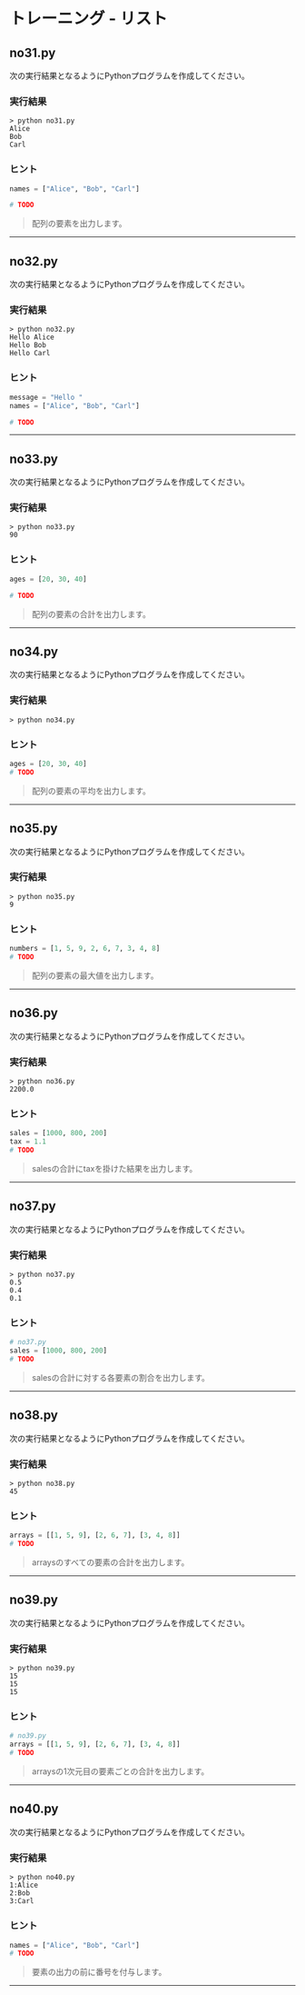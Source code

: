 # トレーニング - リスト

## no31.py

次の実行結果となるようにPythonプログラムを作成してください。

### 実行結果

```
> python no31.py
Alice
Bob
Carl
```

### ヒント

```python
names = ["Alice", "Bob", "Carl"]

# TODO
```

> 配列の要素を出力します。

---

## no32.py

次の実行結果となるようにPythonプログラムを作成してください。

### 実行結果

```
> python no32.py
Hello Alice
Hello Bob
Hello Carl
```

### ヒント

```Python
message = "Hello "
names = ["Alice", "Bob", "Carl"]

# TODO
```

---

## no33.py


次の実行結果となるようにPythonプログラムを作成してください。

### 実行結果

```
> python no33.py
90
```

### ヒント

```python
ages = [20, 30, 40]

# TODO
```

> 配列の要素の合計を出力します。

---


## no34.py

次の実行結果となるようにPythonプログラムを作成してください。

### 実行結果

```
> python no34.py
```

### ヒント

```python
ages = [20, 30, 40]
# TODO
```

> 配列の要素の平均を出力します。

---

## no35.py

次の実行結果となるようにPythonプログラムを作成してください。

### 実行結果

```
> python no35.py
9
```

### ヒント

```python
numbers = [1, 5, 9, 2, 6, 7, 3, 4, 8]
# TODO
```

> 配列の要素の最大値を出力します。

---


## no36.py

次の実行結果となるようにPythonプログラムを作成してください。

### 実行結果

```
> python no36.py
2200.0
```

### ヒント

```python
sales = [1000, 800, 200]
tax = 1.1
# TODO
```

> salesの合計にtaxを掛けた結果を出力します。

---


## no37.py

次の実行結果となるようにPythonプログラムを作成してください。

### 実行結果

```
> python no37.py
0.5
0.4
0.1
```

### ヒント

```python
# no37.py
sales = [1000, 800, 200]
# TODO
```

> salesの合計に対する各要素の割合を出力します。

---


## no38.py

次の実行結果となるようにPythonプログラムを作成してください。

### 実行結果

```
> python no38.py
45
```

### ヒント

```python
arrays = [[1, 5, 9], [2, 6, 7], [3, 4, 8]]
# TODO
```

> arraysのすべての要素の合計を出力します。

---


## no39.py

次の実行結果となるようにPythonプログラムを作成してください。

### 実行結果

```
> python no39.py
15
15
15
```

### ヒント


```python
# no39.py
arrays = [[1, 5, 9], [2, 6, 7], [3, 4, 8]]
# TODO
```

> arraysの1次元目の要素ごとの合計を出力します。

---


## no40.py

次の実行結果となるようにPythonプログラムを作成してください。

### 実行結果

```
> python no40.py
1:Alice
2:Bob
3:Carl
```

### ヒント

```python
names = ["Alice", "Bob", "Carl"]
# TODO
```

> 要素の出力の前に番号を付与します。

---

